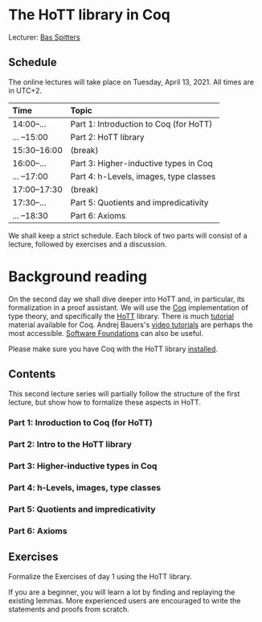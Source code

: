 # The HoTT library in Coq

Lecturer: [Bas Spitters](https://www.cs.au.dk/~spitters/)

## Schedule

The online lectures will take place on Tuesday, April 13, 2021.
All times are in UTC+2.

| Time        | Topic                                      |
|:------------|:-------------------------------------------|
| 14:00–...   | Part 1: Introduction to Coq (for HoTT)     |
| ...  –15:00 | Part 2: HoTT library                       |
| 15:30–16:00 | (break)                                    |
| 16:00–...   | Part 3: Higher-inductive types in Coq      |
| ...  –17:00 | Part 4: h-Levels, images, type classes     |
| 17:00–17:30 | (break)                                    |
| 17:30–...   | Part 5: Quotients and impredicativity      |
| ...  –18:30 | Part 6: Axioms                             |

We shall keep a strict schedule. Each block of two parts will consist of a lecture, followed by exercises and a discussion.

# Background reading
On the second day we shall dive deeper into HoTT and, in particular, its formalization in a proof assistant.
We will use the [Coq](coq.inria.fr/) implementation of type theory, and specifically the [HoTT](https://github.com/HoTT/HoTT) library.
There is much [tutorial](https://coq.inria.fr/documentation) material available for Coq.
Andrej Bauers's [video tutorials](http://math.andrej.com/2011/02/22/video-tutorials-for-the-coq-proof-assistant/) 
are perhaps the most accessible. [Software Foundations](https://softwarefoundations.cis.upenn.edu/lf-current/) can also be useful.

Please make sure you have Coq with the HoTT library [installed](https://github.com/HoTT/EPIT-2020/blob/main/Coq-Playground/README.md).

## Contents

This second lecture series will partially follow the structure of the first lecture, 
but show how to formalize these aspects in HoTT.

### Part 1: Inroduction to Coq (for HoTT)
### Part 2: Intro to the HoTT library
### Part 3: Higher-inductive types in Coq
### Part 4: h-Levels, images, type classes
###	Part 5: Quotients and impredicativity
###	Part 6: Axioms

## Exercises
Formalize the Exercises of day 1 using the HoTT library.

If you are a beginner, you will learn a lot by finding and replaying the existing lemmas.
More experienced users are encouraged to write the statements and proofs from scratch.
